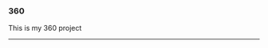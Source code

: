 ### 360

This is my 360 project

 <script src="//360.vizor.io/scripts/embed.js" data-vizorurl="https://360.vizor.io/embed/v/n8bnn" ></script>
 
 ***
